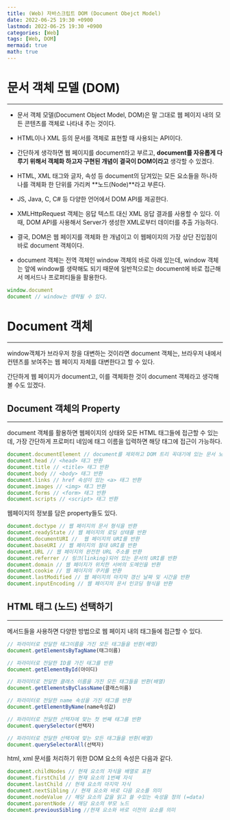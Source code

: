 ```yaml
---
title: (Web) 자바스크립트 DOM (Document Obejct Model)
date: 2022-06-25 19:30 +0900
lastmod: 2022-06-25 19:30 +0900
categories: [Web]
tags: [Web, DOM]
mermaid: true
math: true
---
```

# **문서 객체 모델 (DOM)**
---

- 문서 객체 모델(Document Object Model, DOM)은 말 그대로 웹 페이지 내의 모든 콘텐츠를 객체로 나타내 주는 것이다.

- HTML이나 XML 등의 문서를 객체로 표현할 때 사용되는 API이다.

- 간단하게 생각하면 웹 페이지를 document라고 부르고, **document를 자유롭게 다루기 위해서 객체화 하고자 구현된 개념이 결국이 DOM이라고** 생각할 수 있겠다.

- HTML, XML 태그와 글자, 속성 등 document의 담겨있는 모든 요소들을 하나하나를 객체화 한 단위를 가리켜 **노드(Node)**라고 부른다.

- JS, Java, C, C# 등 다양한 언어에서 DOM API를 제공한다.

- XMLHttpRequest 객체는 응답 텍스트 대신 XML 응답 결과를 사용할 수 있다. 이때, DOM API를 사용해서 Server가 생성한 XML로부터 데이터를 추출 가능하다.

- 결국, DOM은 웹 페이지를 객체화 한 개념이고 이 웹페이지의 가장 상단 진입점이 바로 document 객체이다.

- document 객체는 전역 객체인 window 객체의 바로 아래 있는데, window 객체는 앞에 window를 생략해도 되기 때문에 일반적으로는 document에 바로 접근해서 메서드나 프로퍼티들을 활용한다.

```jsx
window.document
document // window는 생략될 수 있다.
```

# **Document 객체**
---

window객체가 브라우저 창을 대변하는 것이라면 document 객체는, 브라우저 내에서 컨텐츠를 보여주는 웹 페이지 자체를 대변한다고 할 수 있다.

간단하게 웹 페이지가 document고, 이를 객체화한 것이 document 객체라고 생각해볼 수도 있겠다.

## **Document 객체의 Property**
---

document 객체를 활용하면 웹페이지의 상태와 모든 HTML 태그들에 접근할 수 있는데, 가장 간단하게 프로퍼티 네임에 태그 이름을 입력하면 해당 태그에 접근이 가능하다.

```jsx
document.documentElement // document를 제외하고 DOM 트리 꼭대기에 있는 문서 노드인 <html> 태그 반환
document.head // <head> 태그 반환
document.title // <title> 태그 반환
document.body // <body> 태그 반환
document.links // href 속성이 있는 <a> 태그 반환
document.images // <img> 태그 반환
document.forms // <form> 태그 반환
document.scripts // <script> 태그 반환
```

웹페이지의 정보를 담은 property들도 있다.

```jsx
document.doctype // 웹 페이지의 문서 형식을 반환
document.readyState // 웹 페이지의 로딩 상태를 반환
document.documentURI //  웹 페이지의 URI를 반환
document.baseURI // 웹 페이지의 절대 URI를 반환
document.URL // 웹 페이지의 완전한 URL 주소를 반환
document.referrer // 링크(linking)되어 있는 문서의 URI를 반환
document.domain // 웹 페이지가 위치한 서버의 도메인을 반환
document.cookie // 웹 페이지의 쿠키를 반환
document.lastModified // 웹 페이지의 마지막 갱신 날짜 및 시간을 반환
document.inputEncoding // 웹 페이지의 문서 인코딩 형식을 반환
```

## **HTML 태그 (노드) 선택하기**
---

메서드들을 사용하면 다양한 방법으로 웹 페이지 내의 태그들에 접근할 수 있다.

```jsx
// 파라미터로 전달한 태그이름을 가진 모든 태그들을 반환(배열)
document.getElementsByTagName(태그이름)

// 파라미터로 전달한 ID를 가진 태그를 반환
document.getElementById(아이디)

// 파라미터로 전달한 클래스 이름을 가진 모든 태그들을 반환(배열)
document.getElementsByClassName(클래스이름)

// 파라미터로 전달한 name 속성을 가진 태그를 반환
document.getElementByName(name속성값)

// 파라미터로 전달한 선택자에 맞는 첫 번째 태그를 반환
document.querySelector(선택자)

// 파라미터로 전달한 선택자에 맞는 모든 태그들을 반환(배열)
document.querySelectorAll(선택자)
```

html, xml 문서를 처리하기 위한 DOM 요소의 속성은 다음과 같다.

```jsx
document.childNodes // 현재 요소의 자식을 배열로 표현
document.firstChild // 현재 요소의 1번째 자식
document.lastChild // 현재 요소의 마지막 자식
document.nextSibling // 현재 요소와 바로 다음 요소를 의미
document.nodeValue // 해당 요소의 값을 읽고 쓸 수있는 속성을 정의 (=data)
document.parentNode // 해당 요소의 부모 노드
document.previousSibling //현재 요소와 바로 이전의 요소를 의미
```